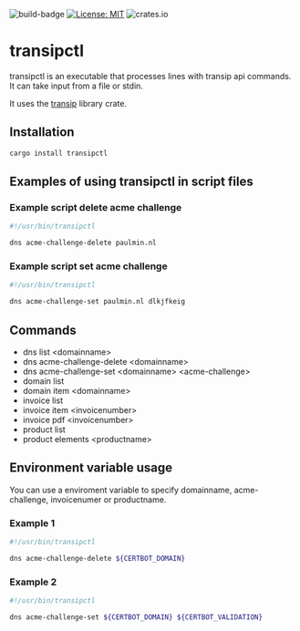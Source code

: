 ![build-badge](https://github.com/paulusminus/transipctl/actions/workflows/rust.yml/badge.svg)
[![License: MIT](https://img.shields.io/badge/License-MIT-yellow.svg)](https://opensource.org/licenses/MIT)
![crates.io](https://img.shields.io/crates/d/transipctl)

# transipctl

transipctl is an executable that processes lines with transip api commands. It can take input from a file or stdin.

It uses the [transip](https://crates.io/crates/transip) library crate.

## Installation

```bash
cargo install transipctl
```

## Examples of using transipctl in script files

### Example script delete acme challenge

```bash
#!/usr/bin/transipctl

dns acme-challenge-delete paulmin.nl
```

### Example script set acme challenge

```bash
#!/usr/bin/transipctl

dns acme-challenge-set paulmin.nl dlkjfkeig
```

## Commands

- dns list \<domainname\>
- dns acme-challenge-delete \<domainname\>
- dns acme-challenge-set \<domainname\> \<acme-challenge\>
- domain list
- domain item \<domainname\>
- invoice list
- invoice item \<invoicenumber\>
- invoice pdf \<invoicenumber\>
- product list
- product elements \<productname\>

## Environment variable usage

You can use a enviroment variable to specify domainname, acme-challenge, invoicenumer or productname.


### Example 1

```bash
#!/usr/bin/transipctl

dns acme-challenge-delete ${CERTBOT_DOMAIN}
```

### Example 2

```bash
#!/usr/bin/transipctl

dns acme-challenge-set ${CERTBOT_DOMAIN} ${CERTBOT_VALIDATION}
```

